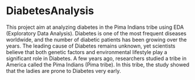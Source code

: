 # DiabetesAnalysis
This project aim at analyzing diabetes in the Pima Indians tribe using EDA (Exploratory Data Analysis). Diabetes is one of the most frequent diseases worldwide, and the number of diabetic patients has been growing over the years. The leading cause of Diabetes remains unknown, yet scientists believe that both genetic factors and environmental lifestyle play a significant role in Diabetes. A few years ago, researchers studied a tribe in America called the Pima Indians (Pima tribe). In this tribe, the study showed that the ladies are prone to Diabetes very early.

